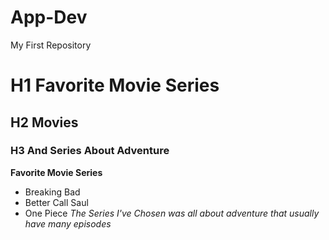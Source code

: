 # App-Dev
My First Repository
# H1 Favorite Movie Series
## H2 Movies 
### H3 And Series About Adventure 

**Favorite Movie Series** 
- Breaking Bad
- Better Call Saul
- One Piece
*The Series I've Chosen was all about adventure that usually have many episodes*



